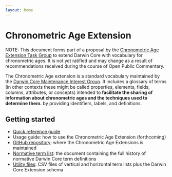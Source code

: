 ```yaml
---
layout: home
---
```


# Chronometric Age Extension

NOTE: This document forms part of a proposal by the [Chronometric Age Extension Task Group](https://www.tdwg.org/community/esp/chrono/) to extend Darwin Core with vocabulary for chronometric ages. It is not yet ratified and may change as a result of recommendations received during the course of Open Public Commentary.

The Chronometric Age extension is a standard vocabulary maintained by the [Darwin Core Maintenance Interest Group](https://www.tdwg.org/standards/dwc/#maintenance%20group). It includes a glossary of terms (in other contexts these might be called properties, elements, fields, columns, attributes, or concepts) intended to **facilitate the sharing of information about chronometric ages and the techniques used to determine them.** by providing identifiers, labels, and definitions.

## Getting started

* [Quick reference guide](terms/)
* Usage guide: how to use the Chronometric Age Extension (forthcoming)
* [GitHub repository](https://github.com/tdwg/chrono): where the Chronometric Age Extensions is maintained
* [Normative term list](list/): the document containing the full history of normative Darwin Core term definitions
* [Utility files](https://github.com/tdwg/chrono/tree/master/dist): CSV files of vertical and horizontal term lists plus the Darwin Core Extension schema